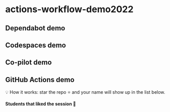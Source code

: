 # actions-workflow-demo2022


## Dependabot demo

<!--
settings -> security and analysis -> enable version updates

The action to add:

# To get started with Dependabot version updates, you'll need to specify which
# package ecosystems to update and where the package manifests are located.
# Please see the documentation for all configuration options:
# https://docs.github.com/github/administering-a-repository/configuration-options-for-dependency-updates

version: 2
updates:
  - package-ecosystem: "github actions" # See documentation for possible values
    directory: "/" # Location of package manifests
    schedule:
      interval: "weekly"

-->

## Codespaces demo

<!--
we are going to use my personal demo repository 
https://github.com/jetzlstorfer/plattentests-go

1. go build
2. make run 
3. make run-function


-->



## Co-pilot demo

<!--
https://github.com/jetzlstorfer/plattentests-go 

in golang

e.g. adding functions to calculate prime numbers or to print text in a specific color

-->

## GitHub Actions demo

💡 How it works: star the repo ⭐ and your name will show up in the list below.

**Students that liked the session 🥳**